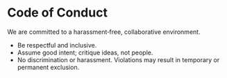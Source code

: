 # Code of Conduct

We are committed to a harassment‑free, collaborative environment.
- Be respectful and inclusive.
- Assume good intent; critique ideas, not people.
- No discrimination or harassment.
Violations may result in temporary or permanent exclusion.
